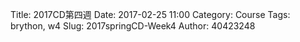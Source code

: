 Title: 2017CD第四週
Date: 2017-02-25 11:00
Category: Course
Tags: brython, w4
Slug: 2017springCD-Week4
Author: 40423248



